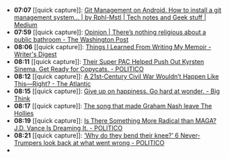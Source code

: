 - **07:07** [[quick capture]]:  [Git Management on Android. How to install a git management system… | by Rphl-Mstl | Tech notes and Geek stuff | Medium](https://medium.com/tech-notes-and-geek-stuff/git-management-on-android-30a8b4a23e1c)
- **07:59** [[quick capture]]:  [Opinion | There’s nothing religious about a public bathroom - The Washington Post](https://www.washingtonpost.com/opinions/2024/03/14/fairfax-bathrooms-religious-freedom/)
- **08:06** [[quick capture]]:  [Things I Learned From Writing My Memoir - Writer's Digest](https://www.writersdigest.com/write-better-nonfiction/things-i-learned-from-writing-my-memoir)
- **08:11** [[quick capture]]:  [Their Super PAC Helped Push Out Kyrsten Sinema. Get Ready for Copycats. - POLITICO](https://www.politico.com/news/magazine/2024/03/15/kyrsten-sinema-super-pac-00147081)
- **08:12** [[quick capture]]:  [A 21st-Century Civil War Wouldn’t Happen Like This—Right? - The Atlantic](https://www.theatlantic.com/culture/archive/2024/03/civil-war-movie-review/677759/)
- **08:15** [[quick capture]]:  [Give up on happiness. Go hard at wonder. - Big Think](https://bigthink.com/series/the-big-think-interview/seek-wonder-in-an-imperfect-world/)
- **08:17** [[quick capture]]:  [The song that made Graham Nash leave The Hollies](https://faroutmagazine.co.uk/the-song-that-made-graham-nash-leave-the-hollies/)
- **08:19** [[quick capture]]:  [Is There Something More Radical than MAGA? J.D. Vance Is Dreaming It. - POLITICO](https://www.politico.com/news/magazine/2024/03/15/mr-maga-goes-to-washington-00147054)
- **08:21** [[quick capture]]:  [‘Why do they bend their knee?’ 6 Never-Trumpers look back at what went wrong - POLITICO](https://www.politico.com/news/2024/03/13/never-trumpers-gop-2024-elections-00146726)
-